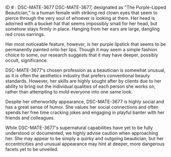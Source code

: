 ID # : DSC-MATE-3677
DSC-MATE-3677, designated as "The Purple-Lipped Beautician," is a human female with striking red clown eyes that seem to pierce through the very soul of whoever is looking at them. Her head is adorned with a bucket hat that seems impossibly small for her head, but somehow stays firmly in place. Hanging from her ears are large, dangling red cross earrings.

Her most noticeable feature, however, is her purple lipstick that seems to be permanently painted onto her lips. Though it may seem a simple fashion choice to some, our research suggests that it may have deeper, possibly occult, significance.

DSC-MATE-3677's chosen profession as a beautician is somewhat unusual, as it is often the aesthetics industry that prefers conventional beauty standards. However, her skills are highly sought after by clients due to her ability to bring out the individual qualities of each person she works on, rather than attempting to mold everyone into one same look.

Despite her otherworldly appearance, DSC-MATE-3677 is highly social and has a great sense of humor. She values her social connections and often spends her free time cracking jokes and engaging in playful banter with her friends and colleagues.

While DSC-MATE-3677's supernatural capabilities have yet to be fully understood or documented, we highly advise caution when approaching her. She may appear to be simply a quirky and outgoing beautician, but her eccentricities and unusual appearance may hint at deeper, more dangerous facets yet to be unveiled.